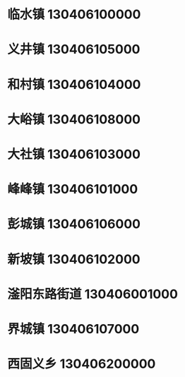# 临水镇 130406100000
# 义井镇 130406105000
# 和村镇 130406104000
# 大峪镇 130406108000
# 大社镇 130406103000
# 峰峰镇 130406101000
# 彭城镇 130406106000
# 新坡镇 130406102000
# 滏阳东路街道 130406001000
# 界城镇 130406107000
# 西固义乡 130406200000
